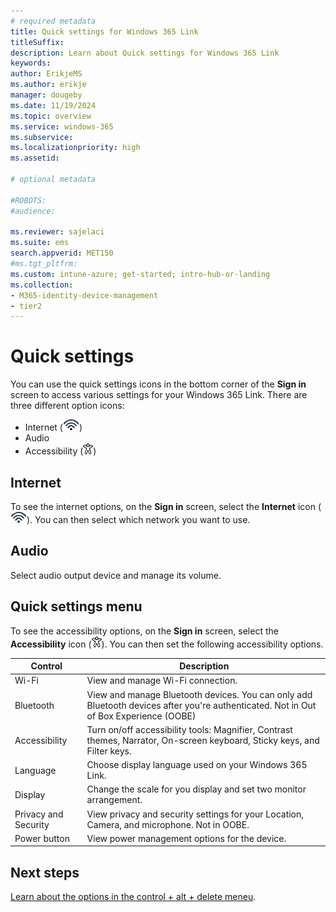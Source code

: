 ```yaml
---
# required metadata
title: Quick settings for Windows 365 Link
titleSuffix:
description: Learn about Quick settings for Windows 365 Link
keywords:
author: ErikjeMS  
ms.author: erikje
manager: dougeby
ms.date: 11/19/2024
ms.topic: overview
ms.service: windows-365
ms.subservice:
ms.localizationpriority: high
ms.assetid: 

# optional metadata

#ROBOTS:
#audience:

ms.reviewer: sajelaci
ms.suite: ems
search.appverid: MET150
#ms.tgt_pltfrm:
ms.custom: intune-azure; get-started; intro-hub-or-landing
ms.collection:
- M365-identity-device-management
- tier2
---
```


# Quick settings

You can use the quick settings icons in the bottom corner of the **Sign in** screen to access various settings for your Windows 365 Link. There are three different option icons:

- Internet (![Image of the internet icon.](media/quick-settings/internet-icon.gif))
- Audio
- Accessibility (![Image of the Accessibility icon.](media/quick-settings/accessibility-icon.gif))

## Internet

To see the internet options, on the **Sign in** screen, select the **Internet** icon (![Image of the internet icon.](media/quick-settings/internet-icon.gif)). You can then select which network you want to use.

## Audio

Select audio output device and manage its volume.

## Quick settings menu

To see the accessibility options, on the **Sign in** screen, select the **Accessibility** icon (![Image of the Accessibility icon.](media/quick-settings/accessibility-icon.gif)). You can then set the following accessibility options.

| Control | Description |
| --- | --- |
| Wi-Fi | View and manage Wi-Fi connection. |
| Bluetooth | View and manage Bluetooth devices. You can only add Bluetooth devices after you're authenticated. Not in Out of Box Experience (OOBE)|
| Accessibility | Turn on/off accessibility tools: Magnifier, Contrast themes, Narrator, On-screen keyboard, Sticky keys, and Filter keys. |
| Language | Choose display language used on your Windows 365 Link. |
| Display | Change the scale for you display and set two monitor arrangement. |
| Privacy and Security | View privacy and security settings for your Location, Camera, and microphone. Not in OOBE.|
| Power button | View power management options for the device. |

<!-- ########################## -->
## Next steps

[Learn about the options in the control + alt + delete meneu](control-alt-delete.md).
